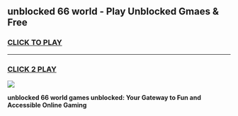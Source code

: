 
## unblocked 66 world - Play Unblocked Gmaes & Free
<h3>
<a href="https://news.freeplayer.one?title=unblocked_66_world&ref=16F">CLICK TO PLAY</a></h3>
<hr>

<h3>
<a href="https://news.freeplayer.one?title=unblocked_66_world&ref=16F">CLICK 2 PLAY</a>
  
</h3>

<a href="https://news.freeplayer.one?title=unblocked_66_world&ref=16F/"><img src="https://clearcache.store/games.png"></a>


**unblocked 66 world games unblocked: Your Gateway to Fun and Accessible Online Gaming**
